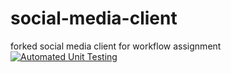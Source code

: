 # social-media-client
forked social media client for workflow assignment
[![Automated Unit Testing](https://github.com/NikosDig/social-media-client/actions/workflows/unit-test.yml/badge.svg)](https://github.com/NikosDig/social-media-client/actions/workflows/unit-test.yml)
